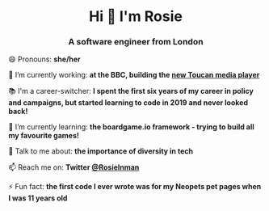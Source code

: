 <!--
**rosie-i/rosie-i** is a ✨ _special_ ✨ repository because its `README.md` (this file) appears on your GitHub profile.

Here are some ideas to get you started:

- 🔭 I’m currently working on ...
- 🌱 I’m currently learning ...
- 👯 I’m looking to collaborate on ...
- 🤔 I’m looking for help with ...
- 💬 Ask me about ...
- 📫 How to reach me: ...
- 😄 Pronouns: ...
- ⚡ Fun fact: ...
-->

<h1 align="center">Hi 👋 I'm Rosie</h1>
<h3 align="center">A software engineer from London</h3>

😄 Pronouns: **she/her**

🔭 I’m currently working: **at the BBC, building the [new Toucan media player](https://www.bbc.co.uk/blogs/internet/entries/65db5af7-1ec1-4ba5-9f09-4f3c5f632b03)**

📚 I'm a career-switcher: **I spent the first six years of my career in policy and campaigns, but started learning to code in 2019 and never looked back!**

🌱 I’m currently learning: **the boardgame.io framework - trying to build all my favourite games!**

💬 Talk to me about: **the importance of diversity in tech**

📫 Reach me on: **Twitter [@RosieInman](https://twitter.com/RosieInman)**

⚡ Fun fact: **the first code I ever wrote was for my Neopets pet pages when I was 11 years old**
